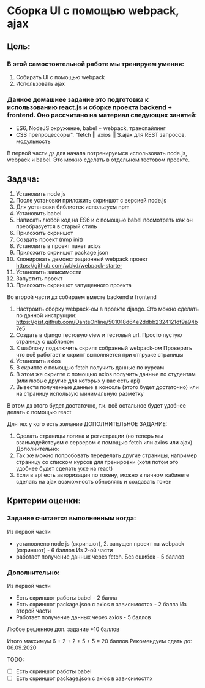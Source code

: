 # Сборка UI с помощью webpack, ajax
## Цель:
### В этой самостоятельной работе мы тренируем умения:

1. Собирать UI с помощью webpack
2. Использовать ajax

### Данное домашнее задание это подготовка к использованию react.js и сборке проекта backend + frontend. Оно рассчитано на материал следующих занятий:

* ES6, NodeJS окружение, babel + webpack, транспайлинг
* CSS препроцессоры". "fetch || axios || $.ajax для REST запросов, модульность

В первой части дз для начала потренируемся использовать node.js, webpack и babel.
Это можно сделать в отдельном тестовом проекте.

## Задача:

1. Установить node js
2. После установки приложить скриншот с версией node.js
3. Для установки библиотек используем npm
4. Установить babel
5. Написать любой код на ES6 и с помощью babel посмотреть как он преобразуется в старый стиль
6. Приложить скриншот
7. Создать проект (nmp init)
8. Установить в проект пакет axios
9. Приложить скриншот package.json
10. Клонировать демонстрационный webpack проект https://github.com/wbkd/webpack-starter
11. Установить зависимости
12. Запустить проект
13. Приложить скриншот запущенного проекта

Во второй части дз собираем вместе backend и frontend

1. Настроить сборку webpack-ом в проекте django. Это можно сделать по данной инструкции: https://gist.github.com/DanteOnline/501018d64e2ddbb2324121df9a94b7e5
2. Создать в django тестовую view и тестовый url. Просто пустую страницу с шаблоном
3. К шаблону подключить скрипт собранный webpack-ом <script src="{% static 'frontend/index.js' %}"></script>
Проверить что всё работает и скрипт выполняется при отгрузке страницы
4. Установить axios
5. В скрипте с помощью fetch получить данные по курсам
6. В этом же скрипте с помощью axios получить данные по студентам (или любые другие для которых у вас есть api)
7. Вывести полученные данные в консоль (этого будет достаточно) или на страницу использую минимальную разметку

В этом дз этого будет достаточно, т.к. всё остальное будет удобнее делать с помощью react

Для тех у кого есть желание ДОПОЛНИТЕЛЬНОЕ ЗАДАНИЕ:

1. Сделать страницы логина и регистрации (но теперь мы взаимодействуем с сервером с помощью fetch или axios или ajax)
Дополнительно:
2. Так же можно попробовать переделать другие страницы, например страницу со списком курсов для тренировки (хотя потом это удобнее будет сделать уже на react)
3. Если в api есть авторизация по токену, можно в личном кабинете сделать на ajax возможность обновлять и создавать токен

## Критерии оценки:
### Задание считается выполненным когда:
Из первой части
* установлено node js (скриншот), 2. запущен проект на webpack (скриншот) - 6 баллов
Из 2-ой части
* работает получение данных через fetch. Без ошибок - 5 баллов

### Дополнительно:
Из первой части
* Есть скриншот работы babel - 2 балла
* Есть скриншот package.json с axios в зависимостях - 2 балла
Из второй части
* Работает получение данных через axios - 5 баллов

Любое решенное доп. задание +10 баллов

Итого максимум 6 + 2 + 2 + 5 + 5 = 20 баллов
Рекомендуем сдать до: 06.09.2020

TODO:
- [ ] Есть скриншот работы babel
- [ ] Есть скриншот package.json с axios в зависимостях
